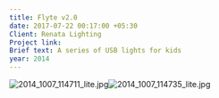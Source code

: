 ```yaml
---
title: Flyte v2.0
date: 2017-07-22 00:17:00 +05:30
Client: Renata Lighting
Project link: 
Brief text: A series of USB lights for kids
year: 2014
---
```


![2014_1007_114711_lite.jpg](/uploads/2014_1007_114711_lite.jpg)![2014_1007_114735_lite.jpg](/uploads/2014_1007_114735_lite.jpg)